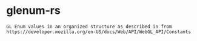 # glenum-rs
    
    GL Enum values in an organized structure as described in from https://developer.mozilla.org/en-US/docs/Web/API/WebGL_API/Constants

